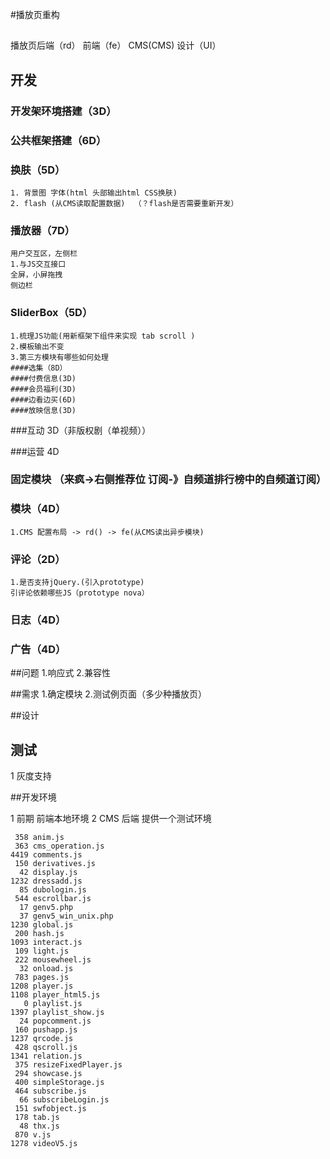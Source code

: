 #播放页重构

##
播放页后端（rd）
前端（fe）
CMS(CMS)
设计（UI）

## 开发

### 开发架环境搭建（3D）

### 公共框架搭建（6D）

### 换肤（5D）
	1. 背景图 字体(html 头部输出html CSS换肤)
	2. flash (从CMS读取配置数据)  （？flash是否需要重新开发）

### 播放器（7D）
	用户交互区，左侧栏
	1.与JS交互接口
	全屏，小屏拖拽
	侧边栏

### SliderBox（5D）
	1.梳理JS功能(用新框架下组件来实现 tab scroll )
	2.模板输出不变
	3.第三方模块有哪些如何处理
	####选集（8D）
	####付费信息(3D) 
	####会员福利(3D)
	####边看边买(6D)
	####放映信息(3D)
###互动 3D（非版权剧（单视频））


###运营 4D

### 固定模块 （来疯->右侧推荐位 订阅-》自频道排行榜中的自频道订阅）


### 模块（4D）
	1.CMS 配置布局 -> rd() -> fe(从CMS读出异步模块)

### 评论（2D）
	1.是否支持jQuery.(引入prototype)
	引评论依赖哪些JS（prototype nova）

### 日志（4D）


### 广告（4D）


##问题 
1.响应式
2.兼容性


##需求
1.确定模块 
2.测试例页面（多少种播放页）

##设计


## 测试
1 灰度支持


##开发环境 

1 前期 前端本地环境
2 CMS 后端 提供一个测试环境 



     358 anim.js
     363 cms_operation.js
    4419 comments.js
     150 derivatives.js
      42 display.js
    1232 dressadd.js
      85 dubologin.js
     544 escrollbar.js
      17 genv5.php
      37 genv5_win_unix.php
    1230 global.js
     200 hash.js
    1093 interact.js
     109 light.js
     222 mousewheel.js
      32 onload.js
     783 pages.js
    1208 player.js
    1108 player_html5.js
       0 playlist.js
    1397 playlist_show.js
      24 popcomment.js
     160 pushapp.js
    1237 qrcode.js
     428 qscroll.js
    1341 relation.js
     375 resizeFixedPlayer.js
     294 showcase.js
     400 simpleStorage.js
     464 subscribe.js
      66 subscribeLogin.js
     151 swfobject.js
     178 tab.js
      48 thx.js
     870 v.js
    1278 videoV5.js

